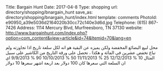 Title:          Bargain Hunt
Date:           2017-04-8
Type:           shopping
url:            directory/shopping/bnargain_hunt
save_as:        directory/shopping/bnargain_hunt/index.html
template:       comments
PhotoId:        e90950_a39e5036d2164020b30cc72c140e3d6d.jpg
Telephone:      (615) 867-7426
Address:        1114 Mercury Blvd, Murfreesboro, TN 37130
website:        http://www.bargainhunt.com/index.php?option=com_content&view=article&id=74&Itemid=70&lang=en

محل لبيع البضائع المخفضة ولكن يميزه عن البقية هو انه لكل سلعة تاريخ اذا تجاوزته ولم تباع تخفض عشرين في المائة و هكذا ، تحصل على ورقة التاريخ من الكاشير على سبيل المثال 10 % 12/12/2013 25 % 11/11/2013 50 % 10/10/2013 90 % 9/9/2013 اي ان السلعة التي سعرها كان 100 دولار بعد اربعة اشهر سعرها 10 دولار
